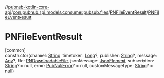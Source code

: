 //[pubnub-kotlin-core-api](../../../index.md)/[com.pubnub.api.models.consumer.pubsub.files](../index.md)/[PNFileEventResult](index.md)/[PNFileEventResult](-p-n-file-event-result.md)

# PNFileEventResult

[common]\
constructor(channel: [String](https://kotlinlang.org/api/latest/jvm/stdlib/kotlin/-string/index.html), timetoken: [Long](https://kotlinlang.org/api/latest/jvm/stdlib/kotlin/-long/index.html)?, publisher: [String](https://kotlinlang.org/api/latest/jvm/stdlib/kotlin/-string/index.html)?, message: [Any](https://kotlinlang.org/api/latest/jvm/stdlib/kotlin/-any/index.html)?, file: [PNDownloadableFile](../../com.pubnub.api.models.consumer.files/-p-n-downloadable-file/index.md), jsonMessage: [JsonElement](../../com.pubnub.api/-json-element/index.md), subscription: [String](https://kotlinlang.org/api/latest/jvm/stdlib/kotlin/-string/index.html)? = null, error: [PubNubError](../../com.pubnub.api/-pub-nub-error/index.md)? = null, customMessageType: [String](https://kotlinlang.org/api/latest/jvm/stdlib/kotlin/-string/index.html)? = null)
